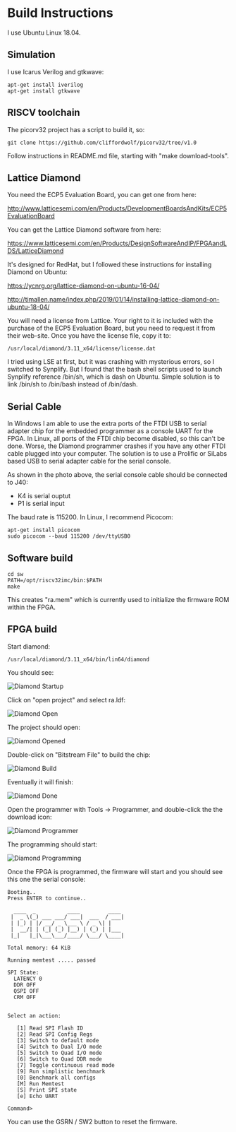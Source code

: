 # Build Instructions

I use Ubuntu Linux 18.04.

## Simulation

I use Icarus Verilog and gtkwave:

	apt-get install iverilog
	apt-get install gtkwave

## RISCV toolchain

The picorv32 project has a script to build it, so:

	git clone https://github.com/cliffordwolf/picorv32/tree/v1.0

Follow instructions in README.md file, starting with "make download-tools".

## Lattice Diamond

You need the ECP5 Evaluation Board, you can get one from here:

http://www.latticesemi.com/en/Products/DevelopmentBoardsAndKits/ECP5EvaluationBoard

You can get the Lattice Diamond software from here:

https://www.latticesemi.com/en/Products/DesignSoftwareAndIP/FPGAandLDS/LatticeDiamond

It's designed for RedHat, but I followed these instructions for installing
Diamond on Ubuntu:

https://ycnrg.org/lattice-diamond-on-ubuntu-16-04/

http://timallen.name/index.php/2019/01/14/installing-lattice-diamond-on-ubuntu-18-04/

You will need a license from Lattice.  Your right to it is included with the
purchase of the ECP5 Evaluation Board, but you need to request it from their
web-site.  Once you have the license file, copy it to:

	/usr/local/diamond/3.11_x64/license/license.dat

I tried using LSE at first, but it was crashing with mysterious errors, so I
switched to Synplify.  But I found that the bash shell scripts used to
launch Synplify reference /bin/sh, which is dash on Ubuntu.  Simple solution
is to link /bin/sh to /bin/bash instead of /bin/dash.

## Serial Cable

In Windows I am able to use the extra ports of the FTDI USB to serial
adapter chip for the embedded programmer as a console UART for the FPGA.  In
Linux, all ports of the FTDI chip become disabled, so this can't be done. 
Worse, the Diamond programmer crashes if you have any other FTDI cable
plugged into your computer.  The solution is to use a Prolific or SiLabs
based USB to serial adapter cable for the serial console.

As shown in the photo above, the serial console cable should be connected to
J40:

* K4 is serial ouptut
* P1 is serial input

The baud rate is 115200.  In Linux, I recommend Picocom:

	apt-get install picocom
	sudo picocom --baud 115200 /dev/ttyUSB0

## Software build

	cd sw
	PATH=/opt/riscv32imc/bin:$PATH
	make

This creates "ra.mem" which is currently used to initialize the firmware ROM
within the FPGA.

## FPGA build

Start diamond:

	/usr/local/diamond/3.11_x64/bin/lin64/diamond

You should see:

![Diamond Startup](diamond-start.png)

Click on "open project" and select ra.ldf:

![Diamond Open](diamond-open.png)

The project should open:

![Diamond Opened](diamond-opened.png)

Double-click on "Bitstream File" to build the chip:

![Diamond Build](diamond-build.png)

Eventually it will finish:

![Diamond Done](diamond-done.png)

Open the programmer with Tools -> Programmer, and double-click the the
download icon:

![Diamond Programmer](diamond-programmer.png)

The programming should start:

![Diamond Programming](diamond-programming.png)

Once the FPGA is programmed, the firmware will start and you should see this
one the serial console:

~~~
Booting..
Press ENTER to continue..

  ____  _          ____         ____
 |  _ \(_) ___ ___/ ___|  ___  / ___|
 | |_) | |/ __/ _ \___ \ / _ \| |
 |  __/| | (_| (_) |__) | (_) | |___
 |_|   |_|\___\___/____/ \___/ \____|

Total memory: 64 KiB

Running memtest ..... passed

SPI State:
  LATENCY 0
  DDR OFF
  QSPI OFF
  CRM OFF


Select an action:

   [1] Read SPI Flash ID
   [2] Read SPI Config Regs
   [3] Switch to default mode
   [4] Switch to Dual I/O mode
   [5] Switch to Quad I/O mode
   [6] Switch to Quad DDR mode
   [7] Toggle continuous read mode
   [9] Run simplistic benchmark
   [0] Benchmark all configs
   [M] Run Memtest
   [S] Print SPI state
   [e] Echo UART

Command> 
~~~ 

You can use the GSRN / SW2 button to reset the firmware.

